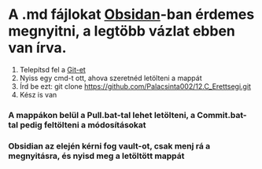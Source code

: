 # A .md fájlokat [Obsidan](https://obsidian.md/download)-ban érdemes megnyitni, a legtöbb vázlat ebben van írva. 

1. Telepítsd fel a [Git-et](https://git-scm.com/download/win)
2. Nyiss egy cmd-t ott, ahova szeretnéd letölteni a mappát
3. Írd be ezt: git clone https://github.com/Palacsinta002/12.C_Erettsegi.git
4. Kész is van

### A mappákon belül a Pull.bat-tal lehet letölteni, a Commit.bat-tal pedig feltölteni a módosításokat
### Obsidian az elején kérni fog vault-ot, csak menj rá a megnyitásra, és nyisd meg a letöltött mappát
